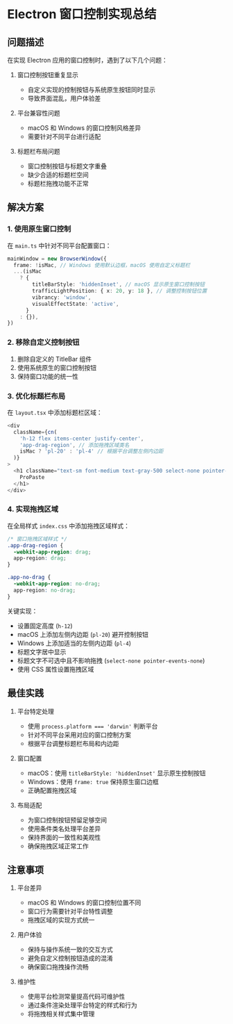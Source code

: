 # Electron 窗口控制实现总结

## 问题描述

在实现 Electron 应用的窗口控制时，遇到了以下几个问题：

1. 窗口控制按钮重复显示

   - 自定义实现的控制按钮与系统原生按钮同时显示
   - 导致界面混乱，用户体验差

2. 平台兼容性问题

   - macOS 和 Windows 的窗口控制风格差异
   - 需要针对不同平台进行适配

3. 标题栏布局问题
   - 窗口控制按钮与标题文字重叠
   - 缺少合适的标题栏空间
   - 标题栏拖拽功能不正常

## 解决方案

### 1. 使用原生窗口控制

在 `main.ts` 中针对不同平台配置窗口：

```typescript
mainWindow = new BrowserWindow({
  frame: !isMac, // Windows 使用默认边框，macOS 使用自定义标题栏
  ...(isMac
    ? {
        titleBarStyle: 'hiddenInset', // macOS 显示原生窗口控制按钮
        trafficLightPosition: { x: 20, y: 18 }, // 调整控制按钮位置
        vibrancy: 'window',
        visualEffectState: 'active',
      }
    : {}),
})
```

### 2. 移除自定义控制按钮

1. 删除自定义的 TitleBar 组件
2. 使用系统原生的窗口控制按钮
3. 保持窗口功能的统一性

### 3. 优化标题栏布局

在 `layout.tsx` 中添加标题栏区域：

```typescript
<div
  className={cn(
    'h-12 flex items-center justify-center',
    'app-drag-region', // 添加拖拽区域类名
    isMac ? 'pl-20' : 'pl-4' // 根据平台调整左侧内边距
  )}
>
  <h1 className="text-sm font-medium text-gray-500 select-none pointer-events-none">
    ProPaste
  </h1>
</div>
```

### 4. 实现拖拽区域

在全局样式 `index.css` 中添加拖拽区域样式：

```css
/* 窗口拖拽区域样式 */
.app-drag-region {
  -webkit-app-region: drag;
  app-region: drag;
}

.app-no-drag {
  -webkit-app-region: no-drag;
  app-region: no-drag;
}
```

关键实现：

- 设置固定高度 (`h-12`)
- macOS 上添加左侧内边距 (`pl-20`) 避开控制按钮
- Windows 上添加适当的左侧内边距 (`pl-4`)
- 标题文字居中显示
- 标题文字不可选中且不影响拖拽 (`select-none pointer-events-none`)
- 使用 CSS 属性设置拖拽区域

## 最佳实践

1. 平台特定处理

   - 使用 `process.platform === 'darwin'` 判断平台
   - 针对不同平台采用对应的窗口控制方案
   - 根据平台调整标题栏布局和内边距

2. 窗口配置

   - macOS：使用 `titleBarStyle: 'hiddenInset'` 显示原生控制按钮
   - Windows：使用 `frame: true` 保持原生窗口边框
   - 正确配置拖拽区域

3. 布局适配
   - 为窗口控制按钮预留足够空间
   - 使用条件类名处理平台差异
   - 保持界面的一致性和美观性
   - 确保拖拽区域正常工作

## 注意事项

1. 平台差异

   - macOS 和 Windows 的窗口控制位置不同
   - 窗口行为需要针对平台特性调整
   - 拖拽区域的实现方式统一

2. 用户体验

   - 保持与操作系统一致的交互方式
   - 避免自定义控制按钮造成的混淆
   - 确保窗口拖拽操作流畅

3. 维护性
   - 使用平台检测常量提高代码可维护性
   - 通过条件渲染处理平台特定的样式和行为
   - 将拖拽相关样式集中管理
